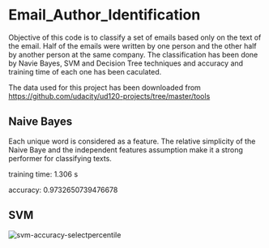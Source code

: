 # Email_Author_Identification
Objective of this code is to classify a set of emails based only on the text of the email. Half of the emails were written by one person and the other half by another person at the same company. The classification has been done by Navie Bayes, SVM and Decision Tree techniques and accuracy and training time of each one has been caculated.  

The data used for this project has been downloaded from https://github.com/udacity/ud120-projects/tree/master/tools

## Naive Bayes

Each unique word is considered as a feature. The relative simplicity of the Naive Baye and the independent features assumption  make it a strong performer for classifying texts.

training time: 1.306 s

accuracy: 0.9732650739476678

## SVM
![svm-accuracy-selectpercentile](https://user-images.githubusercontent.com/39537957/40526997-d0686a56-5f9e-11e8-82fa-53437dbe0dc8.png)

